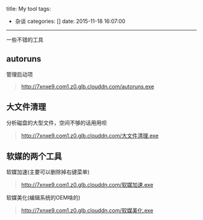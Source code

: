 title: My tool
tags:
  - 杂谈
categories: []
date: 2015-11-18 16:07:00
---
一些不错的工具
<!--more-->
autoruns
---
管理启动项

>http://7xnxe9.com1.z0.glb.clouddn.com/autoruns.exe

大文件清理
---
分析磁盘的大型文件，空间不够的话用用呗

>http://7xnxe9.com1.z0.glb.clouddn.com/大文件清理.exe

软媒的两个工具
---
软媒加速(主要可以删除掉右键菜单)

>http://7xnxe9.com1.z0.glb.clouddn.com/软媒加速.exe

软媒美化(编辑系统的OEM啥的)

>http://7xnxe9.com1.z0.glb.clouddn.com/软媒美化.exe